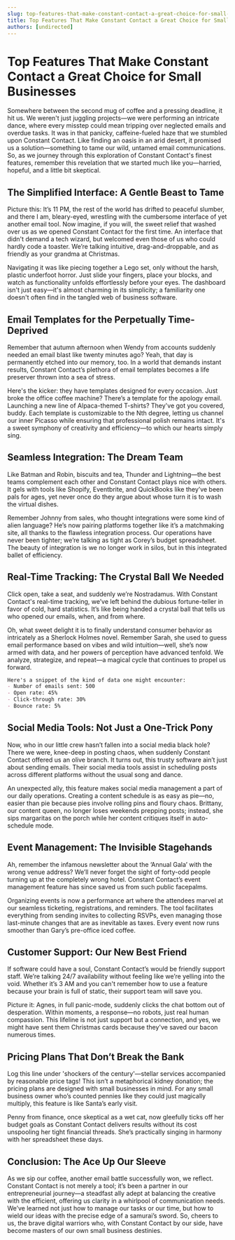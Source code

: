 ```yaml
---
slug: top-features-that-make-constant-contact-a-great-choice-for-small-businesses
title: Top Features That Make Constant Contact a Great Choice for Small Businesses
authors: [undirected]
---
```



# Top Features That Make Constant Contact a Great Choice for Small Businesses

Somewhere between the second mug of coffee and a pressing deadline, it hit us. We weren't just juggling projects—we were performing an intricate dance, where every misstep could mean tripping over neglected emails and overdue tasks. It was in that panicky, caffeine-fueled haze that we stumbled upon Constant Contact. Like finding an oasis in an arid desert, it promised us a solution—something to tame our wild, untamed email communications. So, as we journey through this exploration of Constant Contact's finest features, remember this revelation that we started much like you—harried, hopeful, and a little bit skeptical.

## The Simplified Interface: A Gentle Beast to Tame

Picture this: It’s 11 PM, the rest of the world has drifted to peaceful slumber, and there I am, bleary-eyed, wrestling with the cumbersome interface of yet another email tool. Now imagine, if you will, the sweet relief that washed over us as we opened Constant Contact for the first time. An interface that didn't demand a tech wizard, but welcomed even those of us who could hardly code a toaster. We’re talking intuitive, drag-and-droppable, and as friendly as your grandma at Christmas.

Navigating it was like piecing together a Lego set, only without the harsh, plastic underfoot horror. Just slide your fingers, place your blocks, and watch as functionality unfolds effortlessly before your eyes. The dashboard isn't just easy—it's almost charming in its simplicity; a familiarity one doesn't often find in the tangled web of business software. 

## Email Templates for the Perpetually Time-Deprived

Remember that autumn afternoon when Wendy from accounts suddenly needed an email blast like twenty minutes ago? Yeah, that day is permanently etched into our memory, too. In a world that demands instant results, Constant Contact’s plethora of email templates becomes a life preserver thrown into a sea of stress. 

Here's the kicker: they have templates designed for every occasion. Just broke the office coffee machine? There’s a template for the apology email. Launching a new line of Alpaca-themed T-shirts? They've got you covered, buddy. Each template is customizable to the Nth degree, letting us channel our inner Picasso while ensuring that professional polish remains intact. It's a sweet symphony of creativity and efficiency—to which our hearts simply sing.

## Seamless Integration: The Dream Team

Like Batman and Robin, biscuits and tea, Thunder and Lightning—the best teams complement each other and Constant Contact plays nice with others. It gels with tools like Shopify, Eventbrite, and QuickBooks like they’ve been pals for ages, yet never once do they argue about whose turn it is to wash the virtual dishes. 

Remember Johnny from sales, who thought integrations were some kind of alien language? He’s now pairing platforms together like it’s a matchmaking site, all thanks to the flawless integration process. Our operations have never been tighter; we’re talking as tight as Corey’s budget spreadsheet. The beauty of integration is we no longer work in silos, but in this integrated ballet of efficiency.

## Real-Time Tracking: The Crystal Ball We Needed

Click open, take a seat, and suddenly we’re Nostradamus. With Constant Contact's real-time tracking, we’ve left behind the dubious fortune-teller in favor of cold, hard statistics. It’s like being handed a crystal ball that tells us who opened our emails, when, and from where. 

Oh, what sweet delight it is to finally understand consumer behavior as intricately as a Sherlock Holmes novel. Remember Sarah, she used to guess email performance based on vibes and wild intuition—well, she’s now armed with data, and her powers of perception have advanced tenfold. We analyze, strategize, and repeat—a magical cycle that continues to propel us forward.

```markdown
Here's a snippet of the kind of data one might encounter:
- Number of emails sent: 500
- Open rate: 45%
- Click-through rate: 30%
- Bounce rate: 5%
```

## Social Media Tools: Not Just a One-Trick Pony

Now, who in our little crew hasn’t fallen into a social media black hole? There we were, knee-deep in posting chaos, when suddenly Constant Contact offered us an olive branch. It turns out, this trusty software ain’t just about sending emails. Their social media tools assist in scheduling posts across different platforms without the usual song and dance.

An unexpected ally, this feature makes social media management a part of our daily operations. Creating a content schedule is as easy as pie—no, easier than pie because pies involve rolling pins and floury chaos. Brittany, our content queen, no longer loses weekends prepping posts; instead, she sips margaritas on the porch while her content critiques itself in auto-schedule mode.

## Event Management: The Invisible Stagehands

Ah, remember the infamous newsletter about the ‘Annual Gala’ with the wrong venue address? We’ll never forget the sight of forty-odd people turning up at the completely wrong hotel. Constant Contact’s event management feature has since saved us from such public facepalms. 

Organizing events is now a performance art where the attendees marvel at our seamless ticketing, registrations, and reminders. The tool facilitates everything from sending invites to collecting RSVPs, even managing those last-minute changes that are as inevitable as taxes. Every event now runs smoother than Gary’s pre-office iced coffee.

## Customer Support: Our New Best Friend

If software could have a soul, Constant Contact’s would be friendly support staff. We’re talking 24/7 availability without feeling like we’re yelling into the void. Whether it’s 3 AM and you can't remember how to use a feature because your brain is full of static, their support team will save you. 

Picture it: Agnes, in full panic-mode, suddenly clicks the chat bottom out of desperation. Within moments, a response—no robots, just real human compassion. This lifeline is not just support but a connection, and yes, we might have sent them Christmas cards because they've saved our bacon numerous times.

## Pricing Plans That Don’t Break the Bank

Log this line under 'shockers of the century'—stellar services accompanied by reasonable price tags! This isn’t a metaphorical kidney donation; the pricing plans are designed with small businesses in mind. For any small business owner who’s counted pennies like they could just magically multiply, this feature is like Santa’s early visit. 

Penny from finance, once skeptical as a wet cat, now gleefully ticks off her budget goals as Constant Contact delivers results without its cost unspooling her tight financial threads. She’s practically singing in harmony with her spreadsheet these days.

## Conclusion: The Ace Up Our Sleeve

As we sip our coffee, another email battle successfully won, we reflect. Constant Contact is not merely a tool; it’s been a partner in our entrepreneurial journey—a steadfast ally adept at balancing the creative with the efficient, offering us clarity in a whirlpool of communication needs. We’ve learned not just how to manage our tasks or our time, but how to wield our ideas with the precise edge of a samurai’s sword. So, cheers to us, the brave digital warriors who, with Constant Contact by our side, have become masters of our own small business destinies.
